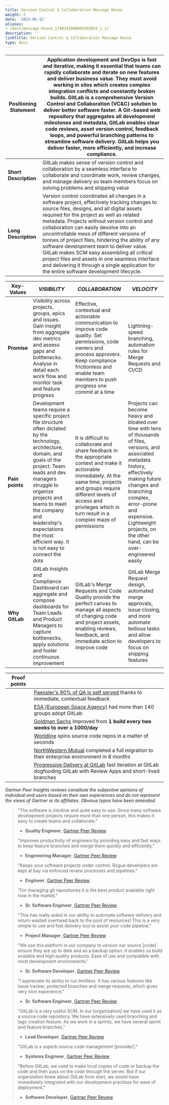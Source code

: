 ```yaml
---
title: Version Control & Collaboration Message House
weight: 2
date: '2025-06-12'
aliases:
- /docs/message-house_1748142996092592054_1_1/
description: ''
linkTitle: Version Control & Collaboration Message House
type: docs
---
```


| **Positioning Statement** | Application development and DevOps is fast and iterative, making it essential that teams can rapidly collaborate and iterate on new features and deliver business value. They must avoid working in silos which creates complex integration conflicts and constantly broken builds. GitLab is a comprehensive Version Control and Collaboration (VC&C) solution to deliver better software faster. A Git-based web repository that aggregates all development milestones and metadata, GitLab enables clear code reviews, asset version control, feedback loops, and powerful branching patterns to streamline software delivery. GitLab helps you deliver faster, more efficiently, and increase compliance. |
|------------------------|-------------------------------------------------------------------------|
| **Short Description** | GitLab makes sense of version control and collaboration by a seamless interface to collaborate and coordinate work, review changes, and manage delivery so team members focus on solving problems and shipping value |
| **Long Description** | Version control coordinates all changes in a software project, effectively tracking changes to source files, designs, and all digital assets required for the project as well as related metadata. Projects without version control and collaboration can easily devolve into an uncontrollable mess of different versions of tonnes of project files, hindering the ability of any software development team to deliver value. GitLab makes SCM easy assembling all critical project files and assets in one seamless interface and delivering it through a single application for the entire software development lifecycle.   |

| **Key-Values** | *VISIBILITY*  | *COLLABORATION* | *VELOCITY* |
|--------------|------------------------------------------------------------------|----------|----------|
| **Promise** | Visibility across projects, groups, epics and issues. Gain insight from aggregate dev metrics and assess gaps and bottlenecks. Analyse in detail each work flow and monitor task and feature progress | Effective, contextual and actionable communication to improve code quality. Set permissions, code owners and process approvers. Keep compliance frictionless and enable team members to push progress one commit at a time | Lightning-speed branching, automation rules for Merge Requests and CI/CD |
| **Pain points** | Development teams require a specific project file structure often dictated by the technology, architecture, domain, and goals of the project. Team leads and dev managers struggle to organize projects and teams to meet the company and leadership's expectations the most efficient way. It is not easy to connect the dots | It is difficult to collaborate and share feedback in the appropriate context and make it actionable immediately. At the same time, projects and groups require different levels of access and privileges which in turn result in a complex maze of permissions | Projects can become heavy and bloated over time with tens of thousands of files, versions, and associated metadata history, effectively making future changes and branching complex, error-prone and expensive. Lightweight projects, on the other hand, can be over-engineered easily |
| **Why GitLab** | GitLab Insights and Compliance Dashboard can aggregate and compose dashboards for Team Leads and Product Managers to capture bottlenecks, apply solutions and foster continuous improvement |  GitLab's Merge Requests and Code Quality provide the perfect canvas to manage all aspects of changing code and project assets, enabling reviews, feedback, and immediate action to improve code  | GitLab Merge Request design, automated merge approvals, issue closing, and more automate tedious tasks and allow developers to focus on shipping features |

| Proof points | |
|--------------|----------|
| | [Paessler's 90% of QA is self served](https://about.gitlab.com/customers/paessler/) thanks to immediate, contextual feedback |
| | [ESA (European Space Agency)](https://about.gitlab.com/customers/european-space-agency/) had more than 140 groups adopt GitLab |
| | [Goldman Sachs](https://about.gitlab.com/customers/goldman-sachs/) Improved from **1 build every two weeks to over a 1000/day** |
| | [Worldline](https://about.gitlab.com/customers/worldline/) spins source code repos in a matter of seconds |
| | [NorthWestern Mutual](https://youtu.be/kPNMyxKRRoM) completed a full migration to their enterprise environment in 8 months |
| | [Progressive Delivery at GitLab](https://redmonk.com/jgovernor/2019/07/10/progressive-delivery-at-gitlab/) fast iteration at GitLab dogfooding GitLab with Review Apps and short-lived branches |

*Gartner Peer Insights reviews constitute the subjective opinions of individual end users based on their own experiences and do not represent the views of Gartner or its affiliates. Obvious typos have been amended.*

>"The software is intuitive and quite easy to use. Since many software development projects require more than one person, this makes it easy to create teams and collaborate."
>
> - **Quality Engineer**, [Gartner Peer Review](https://www.gartner.com/reviews/market/application-release-orchestration-solutions/vendor/gitlab/product/gitlab/review/view/1037713)
>
>"Improves productivity of engineers by providing easy and fast ways to keep feature branches and merge them quickly and efficiently."
>
> - **Engineering Manager**, [Gartner Peer Review](https://www.gartner.com/reviews/market/application-release-orchestration-solutions/vendor/gitlab/product/gitlab/review/view/1060524)
>
>"Keeps your software projects under control. Rogue developers are kept at bay via enforced review processes and pipelines."
>
> - **Engineer**, [Gartner Peer Review](https://www.gartner.com/reviews/market/application-release-orchestration-solutions/vendor/gitlab/product/gitlab/review/view/1063180)
>
>"For managing git repositories it is the best product available right now in the market."
>
> - **Sr. Software Engineer**, [Gartner Peer Review](https://www.gartner.com/reviews/market/application-release-orchestration-solutions/vendor/gitlab/product/gitlab/review/view/1074452)
>
>"This has really aided in our ability to automate software delivery and return wasted overhead back to the pool of resources! This is a very simple to use and fast delivery tool to assist your code pipeline."
>
> - **Project Manager**, [Gartner Peer Review](https://www.gartner.com/reviews/market/application-release-orchestration-solutions/vendor/gitlab/product/gitlab/review/view/1078302)
>
>"We use this platform in our company to version our source [code] ensure they are up to date and as a backup option. It enables us build scalable and high quality products. Ease of use and compatible with most development environments."
>
> - **Sr. Software Developer**, [Gartner Peer Review](https://www.gartner.com/reviews/market/application-release-orchestration-solutions/vendor/gitlab/product/gitlab/review/view/1135664)
>
>"I appreciate its ability to run limitless. It has various features like issue tracker, protected branches and merge requests, which gives very nice experience."
>
> - **Sr. Software Engineer**, [Gartner Peer Review](https://www.gartner.com/reviews/market/application-release-orchestration-solutions/vendor/gitlab/product/gitlab/review/view/1142879)
>
>"GitLab is a very useful SCM. In our [organization] we have used it as a source code repository. We have extensively used branching and tags creation feature. As we work in a sprints, we have several sprint and feature branches."
>
> - **Lead Developer**, [Gartner Peer Review](https://www.gartner.com/reviews/market/application-release-orchestration-solutions/vendor/gitlab/product/gitlab/review/view/1144638)
>
>"GitLab is a superb source code management [provider]."
>
> - **Systems Engineer**, [Gartner Peer Review](https://www.gartner.com/reviews/market/application-release-orchestration-solutions/vendor/gitlab/product/gitlab/review/view/1194415)
>
>"Before GitLab, we used to make local copies of code or backup the code and then pass on the code through the server. But if our organization knew about GitLab from start, we would have immediately integrated with our development practises for ease of deployment."
>
> - **Software Developer**, [Gartner Peer Review](https://www.gartner.com/reviews/market/enterprise-agile-planning-tools/vendor/gitlab/product/gitlab/review/view/1016152)
